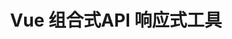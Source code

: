 ---
layout: post
title: Vue 组合式API 响应式工具
categories: [Vue]
description: 
keywords: Vue 组合式API 响应式工具.md
mermaid: false
sequence: false
flow: false
mathjax: false
mindmap: false
mindmap2: false
---